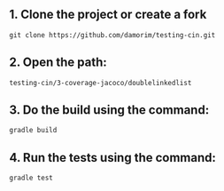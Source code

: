  ## 1. Clone the project or create a fork
    git clone https://github.com/damorim/testing-cin.git

## 2. Open the path:
	testing-cin/3-coverage-jacoco/doublelinkedlist

## 3. Do the build using the command:
    gradle build

## 4. Run the tests using the command:
	gradle test
